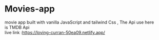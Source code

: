 # Movies-app
movie app built with vanilla JavaScript and tailwind Css  , The Api use here is TMDB Api    
live link :https://loving-curran-50ea09.netlify.app/
